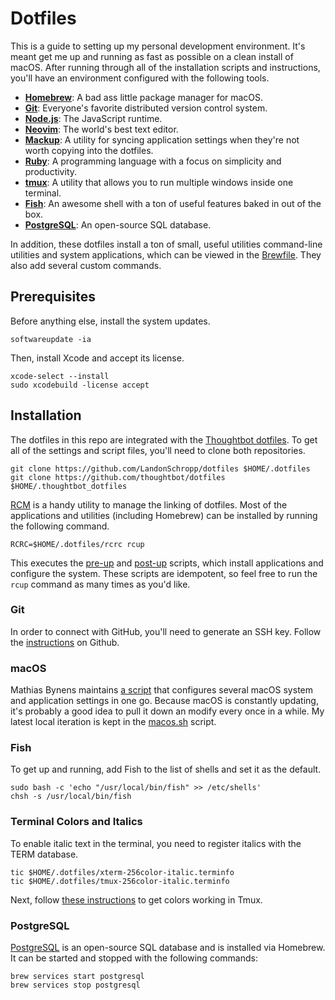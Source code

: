 # Dotfiles

This is a guide to setting up my personal development environment. It's meant get me up and running
as fast as possible on a clean install of macOS. After running through all of the installation
scripts and instructions, you'll have an environment configured with the following tools.

* **[Homebrew](http://mxcl.github.com/homebrew/)**: A bad ass little package manager for macOS.
* **[Git](https://git-scm.com/)**: Everyone's favorite distributed version control system.
* **[Node.js](https://nodejs.org/en/)**: The JavaScript runtime.
* **[Neovim](https://neovim.io/)**: The world's best text editor.
* **[Mackup](https://github.com/lra/mackup)**: A utility for syncing application settings when
  they're not worth copying into the dotfiles.
* **[Ruby](https://www.ruby-lang.org/en/)**: A programming language with a focus on simplicity and
  productivity.
* **[tmux](https://tmux.github.io/)**: A utility that allows you to run multiple windows inside one
  terminal.
* **[Fish](https://fishshell.com/)**: An awesome shell with a ton of useful features baked in out of
  the box.
* **[PostgreSQL](http://www.postgresql.org/)**: An open-source SQL database.

In addition, these dotfiles install a ton of small, useful utilities command-line utilities and
system applications, which can be viewed in the [Brewfile](Brewfile). They also add several custom
commands.

## Prerequisites

Before anything else, install the system updates.

``` shell
softwareupdate -ia
```

Then, install Xcode and accept its license.

``` shell
xcode-select --install
sudo xcodebuild -license accept
```

## Installation

The dotfiles in this repo are integrated with the
[Thoughtbot dotfiles](https://github.com/thoughtbot/dotfiles). To get all of the settings and script
files, you'll need to clone both repositories.

``` shell
git clone https://github.com/LandonSchropp/dotfiles $HOME/.dotfiles
git clone https://github.com/thoughtbot/dotfiles $HOME/.thoughtbot_dotfiles
```

[RCM](https://github.com/thoughtbot/rcm) is a handy utility to manage the linking of dotfiles. Most
of the applications and utilities (including Homebrew) can be installed by running the following
command.

``` shell
RCRC=$HOME/.dotfiles/rcrc rcup
```

This executes the [pre-up](hooks/pre-up-hooks) and [post-up](hooks/post-up-hooks) scripts, which
install applications and configure the system. These scripts are idempotent, so feel free to run the
`rcup` command as many times as you'd like.

### Git

In order to connect with GitHub, you'll need to generate an SSH key. Follow the
[instructions](https://help.github.com/articles/generating-an-ssh-key/) on Github.

### macOS

Mathias Bynens maintains [a script](https://mths.be/osx) that configures several macOS system and
application settings in one go. Because macOS is constantly updating, it's probably a good idea to
pull it down an modify every once in a while. My latest local iteration is kept in the
[macos.sh](macos.sh) script.

### Fish

To get up and running, add Fish to the list of shells and set it as the default.

``` shell
sudo bash -c 'echo "/usr/local/bin/fish" >> /etc/shells'
chsh -s /usr/local/bin/fish
```

### Terminal Colors and Italics

To enable italic text in the terminal, you need to register italics with the TERM database.

``` shell
tic $HOME/.dotfiles/xterm-256color-italic.terminfo
tic $HOME/.dotfiles/tmux-256color-italic.terminfo
```

Next, follow [these instructions](https://sunaku.github.io/tmux-24bit-color.html#usage) to get
colors working in Tmux.

### PostgreSQL

[PostgreSQL](http://www.postgresql.org/) is an open-source SQL database and is installed via
Homebrew. It can be started and stopped with the following commands:

``` shell
brew services start postgresql
brew services stop postgresql
```
